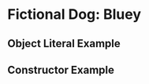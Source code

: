 <!DOCTYPE html>
<html lang="en">
<head>
  <meta charset="UTF-8">
  <meta name="viewport" content="width=device-width, initial-scale=1.0">
  <title>Bluey - Fictional Dog Object</title>
  <script>
    // Create myDog object using object literal syntax
    let myDog = {
      name: "Bluey",
      breed: "Australian Cattle Dog",
      show: "Bluey",
      description: "A female anthropomorphic 6-year-old blue heeler puppy. I am curious and energetic.",
      mySound: "I am always excited and curious. My bark is playful, just like me!",
      
      // Display method to describe the dog//
      describe: function() {
        return `Hello, my name is ${this.name}, I am an ${this.breed} from the show ${this.show}. ${this.description} When I bark, you can tell: ${this.mySound}`;
      }
    };

    // Create constructor function for myDogConst
    function Dog(name, breed, show, description, mySound, canTalk) {
      this.name = name;
      this.breed = breed;
      this.show = show;
      this.description = description;
      this.mySound = mySound;
      this.canTalk = canTalk;
      
      // Method to greet and describe the dog
      this.myGreeting = function() {
        return `Hi! I'm ${this.name}, an ${this.breed} from the show ${this.show}. ${this.description} Here's what I sound like: ${this.mySound}. Can I talk? ${this.canTalk ? 'Yes' : 'No'}.`;
      };
    }

    // Create an instance of myDogConst
    let myDogConst = new Dog(
      "Bluey", 
      "Australian Cattle Dog", 
      "Bluey", 
      "A female anthropomorphic 6-year-old blue heeler puppy. I am curious and energetic.", 
      "I am always excited and curious. My bark is playful, just like me!", 
      true
    );

    // Function to display the results
    function displayInfo() {
      document.getElementById("literalOutput").innerHTML = myDog.describe();
      document.getElementById("constructorOutput").innerHTML = myDogConst.myGreeting();
    }
  </script>
</head>
<body onload="displayInfo()">

  <h1>Fictional Dog: Bluey</h1>

  <h2>Object Literal Example</h2>
  <p id="literalOutput"></p>

  <h2>Constructor Example</h2>
  <p id="constructorOutput"></p>

</body>
</html>
